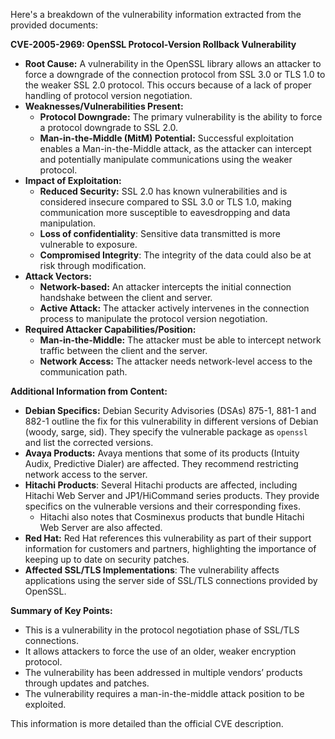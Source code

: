 Here's a breakdown of the vulnerability information extracted from the provided documents:

**CVE-2005-2969: OpenSSL Protocol-Version Rollback Vulnerability**

*   **Root Cause:** A vulnerability in the OpenSSL library allows an attacker to force a downgrade of the connection protocol from SSL 3.0 or TLS 1.0 to the weaker SSL 2.0 protocol. This occurs because of a lack of proper handling of protocol version negotiation.
*   **Weaknesses/Vulnerabilities Present:**
    *   **Protocol Downgrade:** The primary vulnerability is the ability to force a protocol downgrade to SSL 2.0.
    *   **Man-in-the-Middle (MitM) Potential:** Successful exploitation enables a Man-in-the-Middle attack, as the attacker can intercept and potentially manipulate communications using the weaker protocol.
*   **Impact of Exploitation:**
    *   **Reduced Security:**  SSL 2.0 has known vulnerabilities and is considered insecure compared to SSL 3.0 or TLS 1.0, making communication more susceptible to eavesdropping and data manipulation.
    *  **Loss of confidentiality**: Sensitive data transmitted is more vulnerable to exposure.
    * **Compromised Integrity**: The integrity of the data could also be at risk through modification.
*   **Attack Vectors:**
    *   **Network-based:** An attacker intercepts the initial connection handshake between the client and server.
    *   **Active Attack:** The attacker actively intervenes in the connection process to manipulate the protocol version negotiation.
*   **Required Attacker Capabilities/Position:**
    *   **Man-in-the-Middle:** The attacker must be able to intercept network traffic between the client and the server.
    *   **Network Access:** The attacker needs network-level access to the communication path.

**Additional Information from Content:**
*   **Debian Specifics:** Debian Security Advisories (DSAs) 875-1, 881-1 and 882-1 outline the fix for this vulnerability in different versions of Debian (woody, sarge, sid). They specify the vulnerable package as `openssl` and list the corrected versions.
*   **Avaya Products:** Avaya mentions that some of its products (Intuity Audix, Predictive Dialer) are affected. They recommend restricting network access to the server.
*   **Hitachi Products**: Several Hitachi products are affected, including Hitachi Web Server and JP1/HiCommand series products. They provide specifics on the vulnerable versions and their corresponding fixes.
    *   Hitachi also notes that Cosminexus products that bundle Hitachi Web Server are also affected.
*   **Red Hat:** Red Hat references this vulnerability as part of their support information for customers and partners, highlighting the importance of keeping up to date on security patches.
*   **Affected SSL/TLS Implementations**: The vulnerability affects applications using the server side of SSL/TLS connections provided by OpenSSL.

**Summary of Key Points:**

*   This is a vulnerability in the protocol negotiation phase of SSL/TLS connections.
*   It allows attackers to force the use of an older, weaker encryption protocol.
*   The vulnerability has been addressed in multiple vendors’ products through updates and patches.
*   The vulnerability requires a man-in-the-middle attack position to be exploited.

This information is more detailed than the official CVE description.